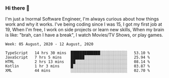 ### Hi there 👋

I'm just a !normal Software Engineer, I'm always curious about how things work and why it works. I've being coding since I was 15, I got my first job at 19, When I'm free, I work on side projects or learn new skills, When my brain is like: "brah, can I have a break", I watch Movies/TV Shows, or play games.

<!--START_SECTION:waka-->
```text
Week: 05 August, 2020 - 12 August, 2020

TypeScript   14 hrs 30 mins  █████████████░░░░░░░░░░░░   53.10 % 
JavaScript   7 hrs 5 mins    ██████░░░░░░░░░░░░░░░░░░░   25.94 % 
HTML         2 hrs 13 mins   ██░░░░░░░░░░░░░░░░░░░░░░░   08.14 % 
Kotlin       1 hr 3 mins     █░░░░░░░░░░░░░░░░░░░░░░░░   03.87 % 
XML          44 mins         ░░░░░░░░░░░░░░░░░░░░░░░░░   02.70 %
```
<!--END_SECTION:waka-->

<!--
**Oudmane/Oudmane** is a ✨ _special_ ✨ repository because its `README.md` (this file) appears on your GitHub profile.

Here are some ideas to get you started:

- 🔭 I’m currently working on ...
- 🌱 I’m currently learning ...
- 👯 I’m looking to collaborate on ...
- 🤔 I’m looking for help with ...
- 💬 Ask me about ...
- 📫 How to reach me: ...
- 😄 Pronouns: ...
- ⚡ Fun fact: ...
-->

